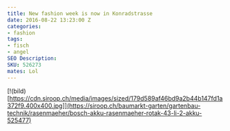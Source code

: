 ```yaml
---
title: New fashion week is now in Konradstrasse
date: 2016-08-22 13:23:00 Z
categories:
- fashion
tags:
- fisch
- angel
SEO Description: 
SKU: 526273
mates: Lol
---
```


[!(bild)[https://cdn.siroop.ch/media/images/sized/179d589af46bd9a2b44b147fd1a372f9.400x400.jpg]](https://siroop.ch/baumarkt-garten/gartenbau-technik/rasenmaeher/bosch-akku-rasenmaeher-rotak-43-li-2-akku-525477)